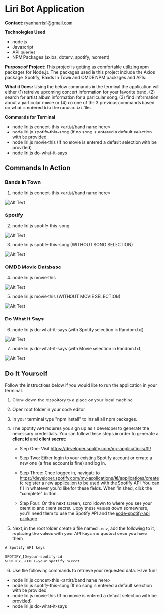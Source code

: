 # Liri Bot Application 

**Contact:** ryanharrisfl@gmail.com

**Technologies Used** 
* node.js
* Javascript
* API queries
* NPM Packages (axios, dotenv, spotify, moment)

**Purpose of Project:** This project is getting us comfortable utilizing npm packages for Node.js. The packages used in this project include the Axios package, Spotify, Bands In Town and OMDB NPM packages and APIs. 

**What it Does:** Using the below commands in the terminal the application will either (1) retreive upcoming concert information for your favorite band, (2) search for artist album information for a particular song, (3) find information about a particular movie or (4) do one of the 3 previous commands based on what is entered into the random.txt file. 

**Commands for Terminal**
* node liri.js concert-this <artist/band name here>
* node liri.js spotify-this-song <song name here> (If no song is entered a default selection with be provided)
* node liri.js movie-this <movie name here> (If no movie is entered a default selection with be provided)
* node liri.js do-what-it-says

## Commands In Action 

### Bands In Town

1. node liri.js concert-this <artist/band name here>

![Alt Text](https://github.com/RyanHarrisFL/liri-node-app/blob/master/assets/concert-this.gif)

### Spotify

2. node liri.js spotify-this-song <song name here>

![Alt Text](https://github.com/RyanHarrisFL/liri-node-app/blob/master/assets/spotify-purple-rain.gif)

3. node liri.js spotify-this-song (WITHOUT SONG SELECTION)

![Alt Text](https://github.com/RyanHarrisFL/liri-node-app/blob/master/assets/spotify-no-choice-the-sign-default.gif)

### OMDB Movie Database

4. node liri.js movie-this <movie name here>

![Alt Text](https://github.com/RyanHarrisFL/liri-node-app/blob/master/assets/movie-this-fellowship.gif)

5. node liri.js movie-this (WITHOUT MOVIE SELECTION)

![Alt Text](https://github.com/RyanHarrisFL/liri-node-app/blob/master/assets/movie-this-default-mr-nobody.gif)

### Do What It Says

6. node liri.js do-what-it-says (with Spotify selection in Random.txt)

![Alt Text](https://github.com/RyanHarrisFL/liri-node-app/blob/master/assets/do-what-it-says-spotify.gif)

7. node liri.js do-what-it-says (with Movie selection in Random.txt)

![Alt Text](https://github.com/RyanHarrisFL/liri-node-app/blob/master/assets/do-what-it-says-movie.gif)


## Do It Yourself

Follow the instructions below if you would like to run the application in your terminal. 

1. Clone down the respoitory to a place on your local machine
2. Open root folder in your code editor
3. In your terminal type "npm install" to install all npm packages.
4. The Spotify API requires you sign up as a developer to generate the necessary credentials. You can follow these steps in order to generate a **client id** and **client secret**:

   * Step One: Visit <https://developer.spotify.com/my-applications/#!/>

   * Step Two: Either login to your existing Spotify account or create a new one (a free account is fine) and log in.

   * Step Three: Once logged in, navigate to <https://developer.spotify.com/my-applications/#!/applications/create> to register a new application to be used with the Spotify API. You can fill in whatever you'd like for these fields. When finished, click the "complete" button.

   * Step Four: On the next screen, scroll down to where you see your client id and client secret. Copy these values down somewhere, you'll need them to use the Spotify API and the [node-spotify-api package](https://www.npmjs.com/package/node-spotify-api).

5. Next, in the root folder create a file named `.env`, add the following to it, replacing the values with your API keys (no quotes) once you have them:

```js
# Spotify API keys

SPOTIFY_ID=your-spotify-id
SPOTIFY_SECRET=your-spotify-secret

```
6. Use the following commands to retrieve your requested data. Have fun!

* node liri.js concert-this <artist/band name here>
* node liri.js spotify-this-song <song name here> (If no song is entered a default selection with be provided)
* node liri.js movie-this <movie name here> (If no movie is entered a default selection with be provided)
* node liri.js do-what-it-says


